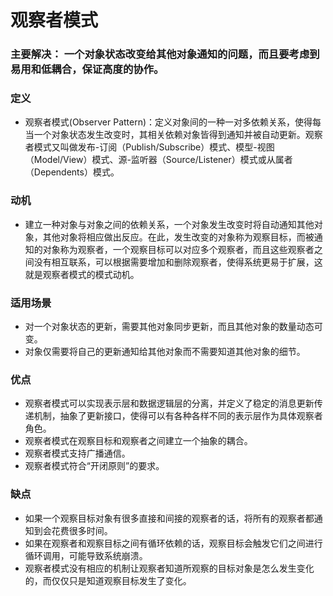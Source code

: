 # 观察者模式
### 主要解决： 一个对象状态改变给其他对象通知的问题，而且要考虑到易用和低耦合，保证高度的协作。
### 定义
+ 观察者模式(Observer Pattern)：定义对象间的一种一对多依赖关系，使得每当一个对象状态发生改变时，其相关依赖对象皆得到通知并被自动更新。观察者模式又叫做发布-订阅（Publish/Subscribe）模式、模型-视图（Model/View）模式、源-监听器（Source/Listener）模式或从属者（Dependents）模式。
### 动机
+ 建立一种对象与对象之间的依赖关系，一个对象发生改变时将自动通知其他对象，其他对象将相应做出反应。在此，发生改变的对象称为观察目标，而被通知的对象称为观察者，一个观察目标可以对应多个观察者，而且这些观察者之间没有相互联系，可以根据需要增加和删除观察者，使得系统更易于扩展，这就是观察者模式的模式动机。
### 适用场景
+ 对一个对象状态的更新，需要其他对象同步更新，而且其他对象的数量动态可变。 
+ 对象仅需要将自己的更新通知给其他对象而不需要知道其他对象的细节。
### 优点
+ 观察者模式可以实现表示层和数据逻辑层的分离，并定义了稳定的消息更新传递机制，抽象了更新接口，使得可以有各种各样不同的表示层作为具体观察者角色。
+ 观察者模式在观察目标和观察者之间建立一个抽象的耦合。
+ 观察者模式支持广播通信。
+ 观察者模式符合“开闭原则”的要求。
### 缺点
+ 如果一个观察目标对象有很多直接和间接的观察者的话，将所有的观察者都通知到会花费很多时间。
+ 如果在观察者和观察目标之间有循环依赖的话，观察目标会触发它们之间进行循环调用，可能导致系统崩溃。
+ 观察者模式没有相应的机制让观察者知道所观察的目标对象是怎么发生变化的，而仅仅只是知道观察目标发生了变化。